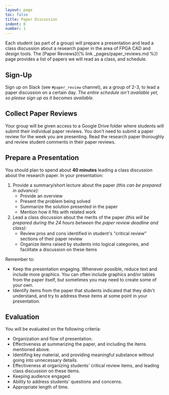 ```yaml
---
layout: page
toc: false
title: Paper Discussion
indent: 0
number: 1
---
```


Each student (as part of a group) will prepare a presentation and lead a class discussion about a research paper in the area of FPGA CAD and design tools.  The [Paper Reviews]({% link _pages/paper_reviews.md %}) page provides a list of papers we will read as a class, and schedule.

## Sign-Up

Sign up on Slack (see `#paper_review` channel), as a group of 2-3, to lead a paper discussion on a certain day.  *The entire schedule isn't available yet, so please sign up as it becomes available.*

## Collect Paper Reviews

Your group will be given access to a Google Drive folder where students will submit their individual paper reviews.  You don't need to submit a paper review for the week you are presenting.  Read the research paper thoroughly and review student comments in their paper reviews.  

## Prepare a Presentation

You should plan to spend about **40 minutes** leading a class discussion about the research paper.  In your presentation:
  1. Provide a summary/short lecture about the paper *(this can be prepared in advance)*:
     * Provide an overview 
     * Present the problem being solved
     * Summarize the solution presented in the paper
     * Mention how it fits with related work
  2. Lead a class discussion about the merits of the paper *(this will be prepared during the 24 hours between the paper review deadline and class)*:
     * Review pros and cons identified in student's "critical review" sections of their paper review
     * Organize items raised by students into logical categories, and facilitate a discussion on these items
   
Remember to:
  * Keep the presentation engaging.  Whenever possible, reduce text and include more graphics.  You can often include graphics and/or tables from the paper itself, but sometimes you may need to create some of your own.
  * Identify items from the paper that students indicated that they didn't understand, and try to address these items at some point in your presentation.

## Evaluation 

You will be evaluated on the following criteria: 
  * Organization and flow of presentation.
  * Effectiveness at summarizing the paper, and including the items mentioned above.
  * Identifing key material, and providing meaningful substance without going into unnecessary details.
  * Effectiveness at organizing students' critical review items, and leading class discussion on these items.
  * Keeping audience engaged.
  * Ability to address students' questions and concerns.
  * Appropriate length of time.
  
